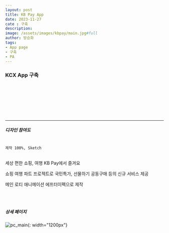 ```yaml
---
layout: post
title: KB Pay App
date: 2023-11-27
cate : 구축
description:
image: /assets/images/kbpay/main.jpg#full
author: 방승화
tags:
- App page
- 구축
- PA
---
```


<h3>KCX App 구축</h3>
<br><br><br><br><br><br>
<hr>

##### 디자인 참여도
<pre>
<code>
제작 100%, Sketch
</code>
</pre>

<p>
세상 편한 쇼핑, 여행 KB Pay에서 즐겨요
</p>
<p>
쇼핑 여행 파트 프로젝트로 국민특가, 선물하기 공동구매 등의 신규 서비스 제공</p>
<p>메인 로티 애니메이션 에프터이펙으로 제작</p>

<br>
<br>

##### 상세 페이지
![pc_main](/assets/images/kbpay/view.jpg){: width="1200px"}
